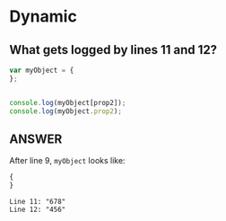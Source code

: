 # Dynamic

## What gets logged by lines 11 and 12?
```javascript
var myObject = {
};


console.log(myObject[prop2]);
console.log(myObject.prop2);
```

## ANSWER
After line 9, `myObject` looks like:
```javascript
{
}
```

```
Line 11: "678"
Line 12: "456"
```